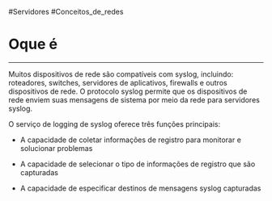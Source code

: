 #Servidores #Conceitos_de_redes 

# Oque é

---

Muitos dispositivos de rede são compatíveis com syslog, incluindo: roteadores, switches, servidores de aplicativos, firewalls e outros dispositivos de rede. O protocolo syslog permite que os dispositivos de rede enviem suas mensagens de sistema por meio da rede para servidores syslog.

O serviço de logging de syslog oferece três funções principais:

- A capacidade de coletar informações de registro para monitorar e solucionar problemas

- A capacidade de selecionar o tipo de informações de registro que são capturadas

- A capacidade de especificar destinos de mensagens syslog capturadas